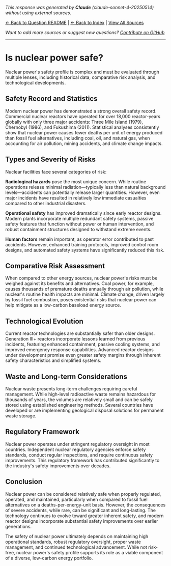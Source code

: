 <!-- 
Generated by: claude
Model: claude-sonnet-4-20250514
Prompt type: default
Generated at: 2025-06-13T11:12:34.331946
-->

*This response was generated by **Claude** (claude-sonnet-4-20250514) without using external sources.*

[← Back to Question README](README.md) | [← Back to Index](../README.md) | [View All Sources](../allsources.md)

*Want to add more sources or suggest new questions? [Contribute on GitHub](https://github.com/justinwest/SuggestedSources)*

---

# Is nuclear power safe?

Nuclear power's safety profile is complex and must be evaluated through multiple lenses, including historical data, comparative risk analysis, and technological developments.

## Safety Record and Statistics

Modern nuclear power has demonstrated a strong overall safety record. Commercial nuclear reactors have operated for over 18,000 reactor-years globally with only three major accidents: Three Mile Island (1979), Chernobyl (1986), and Fukushima (2011). Statistical analyses consistently show that nuclear power causes fewer deaths per unit of energy produced than fossil fuel alternatives, including coal, oil, and natural gas, when accounting for air pollution, mining accidents, and climate change impacts.

## Types and Severity of Risks

Nuclear facilities face several categories of risk:

**Radiological hazards** pose the most unique concern. While routine operations release minimal radiation—typically less than natural background levels—accidents can potentially release larger quantities. However, even major incidents have resulted in relatively low immediate casualties compared to other industrial disasters.

**Operational safety** has improved dramatically since early reactor designs. Modern plants incorporate multiple redundant safety systems, passive safety features that function without power or human intervention, and robust containment structures designed to withstand extreme events.

**Human factors** remain important, as operator error contributed to past accidents. However, enhanced training protocols, improved control room designs, and automated safety systems have significantly reduced this risk.

## Comparative Risk Assessment

When compared to other energy sources, nuclear power's risks must be weighed against its benefits and alternatives. Coal power, for example, causes thousands of premature deaths annually through air pollution, while nuclear's routine health impacts are minimal. Climate change, driven largely by fossil fuel combustion, poses existential risks that nuclear power can help mitigate as a low-carbon baseload energy source.

## Technological Evolution

Current reactor technologies are substantially safer than older designs. Generation III+ reactors incorporate lessons learned from previous incidents, featuring enhanced containment, passive cooling systems, and improved emergency response capabilities. Advanced reactor designs under development promise even greater safety margins through inherent safety characteristics and simplified systems.

## Waste and Long-term Considerations

Nuclear waste presents long-term challenges requiring careful management. While high-level radioactive waste remains hazardous for thousands of years, the volumes are relatively small and can be safely stored using established engineering methods. Several countries have developed or are implementing geological disposal solutions for permanent waste storage.

## Regulatory Framework

Nuclear power operates under stringent regulatory oversight in most countries. Independent nuclear regulatory agencies enforce safety standards, conduct regular inspections, and require continuous safety improvements. This regulatory framework has contributed significantly to the industry's safety improvements over decades.

## Conclusion

Nuclear power can be considered relatively safe when properly regulated, operated, and maintained, particularly when compared to fossil fuel alternatives on a deaths-per-energy-unit basis. However, the consequences of severe accidents, while rare, can be significant and long-lasting. The technology continues to evolve toward greater inherent safety, and modern reactor designs incorporate substantial safety improvements over earlier generations.

The safety of nuclear power ultimately depends on maintaining high operational standards, robust regulatory oversight, proper waste management, and continued technological advancement. While not risk-free, nuclear power's safety profile supports its role as a viable component of a diverse, low-carbon energy portfolio.
